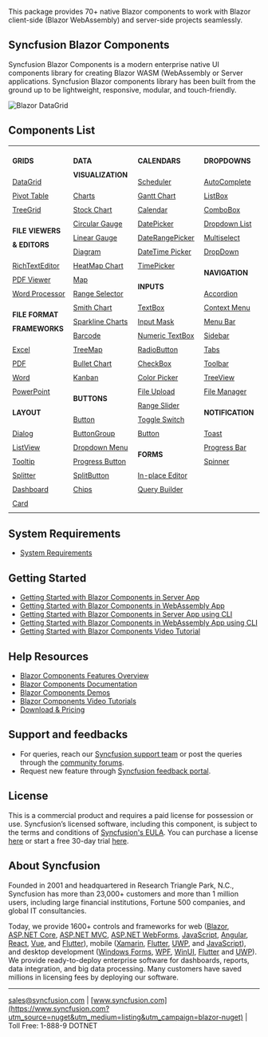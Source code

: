 
This package provides 70+ native Blazor components to work with Blazor client-side (Blazor WebAssembly) and server-side projects seamlessly.  

## Syncfusion Blazor Components

Syncfusion Blazor Components is a modern enterprise native UI components library for creating Blazor WASM (WebAssembly or Server applications. Syncfusion Blazor components library has been built from the ground up to be lightweight, responsive, modular, and touch-friendly.

![Blazor DataGrid](https://cdn.syncfusion.com/nuget-readme/blazor/blazor-datagrid.png)

## Components List

<table id="table">

<style>
#table
{
border:0 !important;
line-height: 2!important;
}

tr
{
border:0 !important;
}

td
{
border:0 !important;
vertical-align: top;
}

.controlanchorlink
{
text-decoration: none!important;
font-size: 14px!important; 
text-align: left!important;
}
.controlcategory
{
font-size: 14px!important;
text-align: left!important;
font-weight: bold!important;
border:0 !important;
}

</style>

<tbody>
<colgroup>
<col style="width: 220px">
<col style="width: 260px">
<col style="width: 220px">
<col style="width: 220px">
</colgroup>
</tbody>
<tr>
    <td>
        <div><p class="controlcategory">GRIDS</p></div>
        <div class="controlanchorlink"><a href="https://blazor.syncfusion.com/documentation/datagrid/getting-started">DataGrid</a></div>
        <div class="controlanchorlink"><a href="https://blazor.syncfusion.com/documentation/pivot-table/getting-started">Pivot Table</a></div>
        <div class="controlanchorlink"><a href="https://blazor.syncfusion.com/documentation/treegrid/getting-started">TreeGrid</a></div>
        <div><p class="controlcategory">FILE VIEWERS & EDITORS</p></div>
        <div class="controlanchorlink"><a href="https://blazor.syncfusion.com/documentation/rich-text-editor/getting-started">RichTextEditor</a></div>
        <div class="controlanchorlink"><a href="https://blazor.syncfusion.com/documentation/pdfviewer/getting-started/features">PDF Viewer</a></div>
        <div class="controlanchorlink"><a href="https://blazor.syncfusion.com/documentation/document-editor/getting-started/features">Word Processor</a></div>     
        <div><p class="controlcategory">FILE FORMAT FRAMEWORKS</p></div>
        <div class="controlanchorlink"><a href="https://help.syncfusion.com/file-formats/xlsio/create-read-edit-excel-files-in-blazor-c-sharp">Excel</a></div>
        <div class="controlanchorlink"><a href="https://help.syncfusion.com/file-formats/pdf/create-pdf-document-in-blazor">PDF</a></div>
        <div class="controlanchorlink"><a href="https://help.syncfusion.com/file-formats/docio/create-word-document-in-blazor">Word</a></div>
        <div class="controlanchorlink"><a href="https://help.syncfusion.com/file-formats/presentation/create-read-edit-powerpoint-files-in-blazor">PowerPoint</a></div>
        <div><p class="controlcategory">LAYOUT</p></div>
        <div class="controlanchorlink"><a href="https://blazor.syncfusion.com/documentation/dialog/getting-started">Dialog</a></div>
        <div class="controlanchorlink"><a href="https://blazor.syncfusion.com/documentation/listview/getting-started">ListView</a></div>
        <div class="controlanchorlink"><a href="https://blazor.syncfusion.com/documentation/tooltip/getting-started">Tooltip</a></div>
        <div class="controlanchorlink"><a href="https://blazor.syncfusion.com/documentation/splitter/getting-started">Splitter</a></div>
        <div class="controlanchorlink"><a href="https://blazor.syncfusion.com/documentation/dashboard-layout/getting-started">Dashboard</a></div>
        <div class="controlanchorlink"><a href="https://blazor.syncfusion.com/documentation/card/getting-started">Card</a></div>
    </td>
    <td>
        <div><p class="controlcategory">DATA VISUALIZATION</p></div>
        <div class="controlanchorlink"><a href="https://blazor.syncfusion.com/documentation/chart/getting-started-server">Charts</a></div>
        <div class="controlanchorlink"><a href="https://blazor.syncfusion.com/documentation/stock-chart/getting-started">Stock Chart</a></div>
        <div class="controlanchorlink"><a href="https://blazor.syncfusion.com/documentation/circular-gauge/getting-started">Circular Gauge</a></div>
        <div class="controlanchorlink"><a href="https://blazor.syncfusion.com/documentation/linear-gauge/getting-started">Linear Gauge</a></div>
        <div class="controlanchorlink"><a href="https://blazor.syncfusion.com/documentation/diagram/getting-started">Diagram</a></div>
        <div class="controlanchorlink"><a href="https://blazor.syncfusion.com/documentation/heatmap-chart/getting-started">HeatMap Chart</a></div>
        <div class="controlanchorlink"><a href="https://blazor.syncfusion.com/documentation/maps/getting-started">Map</a></div>
        <div class="controlanchorlink"><a href="https://blazor.syncfusion.com/documentation/range-selector/getting-started">Range Selector</a></div>
        <div class="controlanchorlink"><a href="https://blazor.syncfusion.com/documentation/smith-chart/getting-started">Smith Chart</a></div>
        <div class="controlanchorlink"><a href="https://blazor.syncfusion.com/documentation/sparkline/getting-started">Sparkline Charts</a></div>
        <div class="controlanchorlink"><a href="https://blazor.syncfusion.com/documentation/barcode/getting-started">Barcode</a></div>
        <div class="controlanchorlink"><a href="https://blazor.syncfusion.com/documentation/treemap/getting-started">TreeMap</a></div>
        <div class="controlanchorlink"><a href="https://blazor.syncfusion.com/documentation/bullet-chart/getting-started">Bullet Chart</a></div>
        <div class="controlanchorlink"><a href="https://blazor.syncfusion.com/documentation/kanban/getting-started">Kanban</a></div>
        <div><p class="controlcategory">BUTTONS</p></div>
        <div class="controlanchorlink"><a href="https://blazor.syncfusion.com/documentation/button/getting-started">Button</a></div>
        <div class="controlanchorlink"><a href="https://blazor.syncfusion.com/documentation/button-group/getting-started">ButtonGroup</a></div>
        <div class="controlanchorlink"><a href="https://blazor.syncfusion.com/documentation/drop-down-menu/getting-started">Dropdown Menu</a></div>
        <div class="controlanchorlink"><a href="https://blazor.syncfusion.com/documentation/progress-button/getting-started">Progress Button</a></div>
        <div class="controlanchorlink"><a href="https://blazor.syncfusion.com/documentation/split-button/getting-started">SplitButton</a></div>
        <div class="controlanchorlink"><a href="https://blazor.syncfusion.com/documentation/chip/getting-started">Chips</a></div>
    </td>
    <td>
        <div><p class="controlcategory">CALENDARS</p></div>
        <div class="controlanchorlink"><a href="https://blazor.syncfusion.com/documentation/scheduler/getting-started">Scheduler</a></div>
        <div class="controlanchorlink"><a href="https://blazor.syncfusion.com/documentation/gantt-chart/getting-started">Gantt Chart</a></div>
        <div class="controlanchorlink"><a href="https://blazor.syncfusion.com/documentation/calendar/getting-started">Calendar</a></div>
        <div class="controlanchorlink"><a href="https://blazor.syncfusion.com/documentation/datepicker/getting-started">DatePicker</a></div>
        <div class="controlanchorlink"><a href="">DateRangePicker</a></div>
        <div class="controlanchorlink"><a href="https://blazor.syncfusion.com/documentation/datetime-picker/getting-started">DateTime Picker</a></div>
        <div class="controlanchorlink"><a href="https://blazor.syncfusion.com/documentation/timepicker/getting-started">TimePicker</a></div>
        <div><p class="controlcategory">INPUTS</p></div>
        <div class="controlanchorlink"><a href="https://blazor.syncfusion.com/documentation/textbox/getting-started">TextBox</a></div>
        <div class="controlanchorlink"><a href="https://blazor.syncfusion.com/documentation/input-mask/getting-started">Input Mask</a></div>
        <div class="controlanchorlink"><a href="https://blazor.syncfusion.com/documentation/numeric-textbox/getting-started">Numeric TextBox</a></div>
        <div class="controlanchorlink"><a href="https://blazor.syncfusion.com/documentation/radio-button/getting-started">RadioButton</a></div>
        <div class="controlanchorlink"><a href="https://blazor.syncfusion.com/documentation/check-box/getting-started">CheckBox</a></div>
        <div class="controlanchorlink"><a href="https://blazor.syncfusion.com/documentation/color-picker/getting-started">Color Picker</a></div>
        <div class="controlanchorlink"><a href="https://blazor.syncfusion.com/documentation/file-upload/getting-started">File Upload</a></div>
        <div class="controlanchorlink"><a href="https://blazor.syncfusion.com/documentation/range-slider/getting-started">Range Slider</a></div>
        <div class="controlanchorlink"><a href="https://blazor.syncfusion.com/documentation/toggle-switch-button/getting-started">Toggle Switch Button</a></div>
        <div><p class="controlcategory">FORMS</p></div>
        <div class="controlanchorlink"><a href="https://blazor.syncfusion.com/documentation/in-place-editor/getting-started">In-place Editor</a></div>
        <div class="controlanchorlink"><a href="https://blazor.syncfusion.com/documentation/query-builder/getting-started">Query Builder</a></div>
    </td>
    <td>
        <div><p class="controlcategory">DROPDOWNS</p></div>
        <div class="controlanchorlink"><a href="https://blazor.syncfusion.com/documentation/autocomplete/getting-started">AutoComplete</a></div>
        <div class="controlanchorlink"><a href="https://blazor.syncfusion.com/documentation/listbox/getting-started">ListBox</a></div>
        <div class="controlanchorlink"><a href="https://blazor.syncfusion.com/documentation/combobox/getting-started">ComboBox</a></div>
        <div class="controlanchorlink"><a href="https://blazor.syncfusion.com/documentation/dropdown-list/getting-started">Dropdown List</a></div>
        <div class="controlanchorlink"><a href="https://blazor.syncfusion.com/documentation/multiselect-dropdown/getting-started">Multiselect DropDown</a></div>
        <div><p class="controlcategory">NAVIGATION</p></div>
        <div class="controlanchorlink"><a href="https://blazor.syncfusion.com/documentation/accordion/getting-started">Accordion</a></div>
        <div class="controlanchorlink"><a href="https://blazor.syncfusion.com/documentation/context-menu/getting-started">Context Menu</a></div>
        <div class="controlanchorlink"><a href="https://blazor.syncfusion.com/documentation/menu-bar/getting-started">Menu Bar</a></div>
        <div class="controlanchorlink"><a href="https://blazor.syncfusion.com/documentation/sidebar/getting-started">Sidebar</a></div>
        <div class="controlanchorlink"><a href="https://blazor.syncfusion.com/documentation/tabs/getting-started">Tabs</a></div>
        <div class="controlanchorlink"><a href="https://blazor.syncfusion.com/documentation/toolbar/getting-started">Toolbar</a></div>
        <div class="controlanchorlink"><a href="https://blazor.syncfusion.com/documentation/treeview/getting-started">TreeView</a></div>
        <div class="controlanchorlink"><a href="https://blazor.syncfusion.com/documentation/file-manager/getting-started">File Manager</a></div>
        <div><p class="controlcategory">NOTIFICATION</p></div>
        <div class="controlanchorlink"><a href="https://blazor.syncfusion.com/documentation/toast/getting-started">Toast</a></div>
        <div class="controlanchorlink"><a href="https://blazor.syncfusion.com/documentation/progress-bar/getting-started">Progress Bar</a></div>
        <div class="controlanchorlink"><a href="https://blazor.syncfusion.com/documentation/spinner/getting-started">Spinner</a></div>
    </td>
</tr>
</table>

## System Requirements

* [System Requirements](https://blazor.syncfusion.com/documentation/system-requirements?utm_source=nuget&utm_medium=listing&utm_campaign=blazor-nuget)

## Getting Started

* [Getting Started with Blazor Components in Server App](https://blazor.syncfusion.com/documentation/datagrid/getting-started)
* [Getting Started with Blazor Components in WebAssembly App](https://blazor.syncfusion.com/documentation/datagrid/how-to/blazor-webassembly-datagrid-using-visual-studio)
* [Getting Started with Blazor Components in Server App using CLI](https://blazor.syncfusion.com/documentation/datagrid/how-to/server-side-using-cli)
* [Getting Started with Blazor Components in WebAssembly App using CLI](https://blazor.syncfusion.com/documentation/datagrid/how-to/blazor-webassembly-data-grid-using-cli)
* [Getting Started with Blazor Components Video Tutorial](https://www.youtube.com/watch?v=ClAlwPUv0_s)

## Help Resources
* [Blazor Components Features Overview](https://www.syncfusion.com/blazor-components/blazor-datagrid?utm_source=nuget&utm_medium=listing&utm_campaign=blazor-nuget)
* [Blazor Components Documentation](https://blazor.syncfusion.com/documentation/datagrid/getting-started/?utm_source=nuget&utm_medium=listing&utm_campaign=blazor-nuget)
* [Blazor Components Demos](https://blazor.syncfusion.com/demos/datagrid/?utm_source=nuget&utm_medium=listing&utm_campaign=blazor-nuget)
* [Blazor Components Video Tutorials](https://www.syncfusion.com/tutorial-videos/blazor/data-grid)
* [Download & Pricing](https://www.syncfusion.com/sales/products/blazor?utm_source=nuget&utm_medium=listing&utm_campaign=blazor-nuget)

## Support and feedbacks
* For queries, reach our [Syncfusion support team](https://www.syncfusion.com/support/directtrac/incidents/newincident?utm_source=nuget&utm_medium=listing&utm_campaign=blazor-nuget) or post the queries through the [community forums](https://www.syncfusion.com/forums/blazor-components?utm_source=nuget&utm_medium=listing&utm_campaign=blazor-nuget). 
* Request new feature through [Syncfusion feedback portal](https://www.syncfusion.com/feedback/blazor-components?utm_source=nuget&utm_medium=listing&utm_campaign=blazor-nuget).


## License
This is a commercial product and requires a paid license for possession or use. Syncfusion’s licensed software, including this component, is subject to the terms and conditions of [Syncfusion's EULA](https://www.syncfusion.com/eula/es/?utm_source=nuget&utm_medium=listing&utm_campaign=blazor-nuget). You can purchase a license [here]( https://www.syncfusion.com/sales/products?utm_source=nuget&utm_medium=listing&utm_campaign=blazor-nuget) or start a free 30-day trial [here](https://www.syncfusion.com/account/manage-trials/start-trials?utm_source=nuget&utm_medium=listing&utm_campaign=blazor-nuget).

## About Syncfusion
Founded in 2001 and headquartered in Research Triangle Park, N.C., Syncfusion has more than 23,000+ customers and more than 1 million users, including large financial institutions, Fortune 500 companies, and global IT consultancies.
 
Today, we provide 1600+ controls and frameworks for web ([Blazor](https://www.syncfusion.com/blazor-components?utm_source=nuget&utm_medium=listing&utm_campaign=blazor-nuget), [ASP.NET Core](https://www.syncfusion.com/aspnet-core-ui-controls?utm_source=nuget&utm_medium=listing&utm_campaign=blazor-nuget), [ASP.NET MVC](https://www.syncfusion.com/aspnet-mvc-ui-controls?utm_source=nuget&utm_medium=listing&utm_campaign=blazor-nuget), [ASP.NET WebForms](https://www.syncfusion.com/jquery/aspnet-webforms-ui-controls?utm_source=nuget&utm_medium=listing&utm_campaign=blazor-nuget), [JavaScript](https://www.syncfusion.com/javascript-ui-controls?utm_source=nuget&utm_medium=listing&utm_campaign=blazor-nuget), [Angular](https://www.syncfusion.com/angular-ui-components?utm_source=nuget&utm_medium=listing&utm_campaign=blazor-nuget), [React](https://www.syncfusion.com/react-ui-components?utm_source=nuget&utm_medium=listing&utm_campaign=blazor-nuget), [Vue](https://www.syncfusion.com/vue-ui-components?utm_source=nuget&utm_medium=listing&utm_campaign=blazor-nuget), and [Flutter](https://www.syncfusion.com/flutter-widgets?utm_source=nuget&utm_medium=listing&utm_campaign=blazor-nuget)), mobile ([Xamarin](https://www.syncfusion.com/xamarin-ui-controls?utm_source=nuget&utm_medium=listing&utm_campaign=blazor-nuget), [Flutter](https://www.syncfusion.com/flutter-widgets?utm_source=nuget&utm_medium=listing&utm_campaign=blazor-nuget), [UWP](https://www.syncfusion.com/uwp-ui-controls?utm_source=nuget&utm_medium=listing&utm_campaign=blazor-nuget), and [JavaScript](https://www.syncfusion.com/javascript-ui-controls?utm_source=nuget&utm_medium=listing&utm_campaign=blazor-nuget)), and desktop development ([Windows Forms](https://www.syncfusion.com/winforms-ui-controls?utm_source=nuget&utm_medium=listing&utm_campaign=blazor-nuget), [WPF](https://www.syncfusion.com/wpf-controls?utm_source=nuget&utm_medium=listing&utm_campaign=blazor-nuget), [WinUI](https://www.syncfusion.com/winui-controls?utm_source=nuget&utm_medium=listing&utm_campaign=blazor-nuget), [Flutter](https://www.syncfusion.com/flutter-widgets?utm_source=nuget&utm_medium=listing&utm_campaign=blazor-nuget) and [UWP](https://www.syncfusion.com/uwp-ui-controls?utm_source=nuget&utm_medium=listing&utm_campaign=blazor-nuget)). We provide ready-to-deploy enterprise software for dashboards, reports, data integration, and big data processing. Many customers have saved millions in licensing fees by deploying our software.

___

[sales@syncfusion.com](mailto:sales@syncfusion.com?Subject=Syncfusion%20Blazor%20-%20NuGet) | [www.syncfusion.com](https://www.syncfusion.com?utm_source=nuget&utm_medium=listing&utm_campaign=blazor-nuget) | Toll Free: 1-888-9 DOTNET
